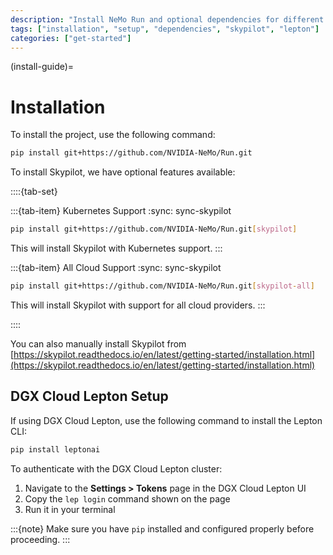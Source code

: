 ```yaml
---
description: "Install NeMo Run and optional dependencies for different computing environments and cloud platforms."
tags: ["installation", "setup", "dependencies", "skypilot", "lepton"]
categories: ["get-started"]
---
```


(install-guide)=

# Installation

To install the project, use the following command:

```bash
pip install git+https://github.com/NVIDIA-NeMo/Run.git
```

To install Skypilot, we have optional features available:

::::{tab-set}

:::{tab-item} Kubernetes Support
:sync: sync-skypilot

```bash
pip install git+https://github.com/NVIDIA-NeMo/Run.git[skypilot]
```

This will install Skypilot with Kubernetes support.
:::

:::{tab-item} All Cloud Support
:sync: sync-skypilot

```bash
pip install git+https://github.com/NVIDIA-NeMo/Run.git[skypilot-all]
```

This will install Skypilot with support for all cloud providers.
:::

::::

You can also manually install Skypilot from [https://skypilot.readthedocs.io/en/latest/getting-started/installation.html](https://skypilot.readthedocs.io/en/latest/getting-started/installation.html)

## DGX Cloud Lepton Setup

If using DGX Cloud Lepton, use the following command to install the Lepton CLI:

```bash
pip install leptonai
```

To authenticate with the DGX Cloud Lepton cluster:

1. Navigate to the **Settings > Tokens** page in the DGX Cloud Lepton UI
2. Copy the `lep login` command shown on the page
3. Run it in your terminal

:::{note}
Make sure you have `pip` installed and configured properly before proceeding.
:::
